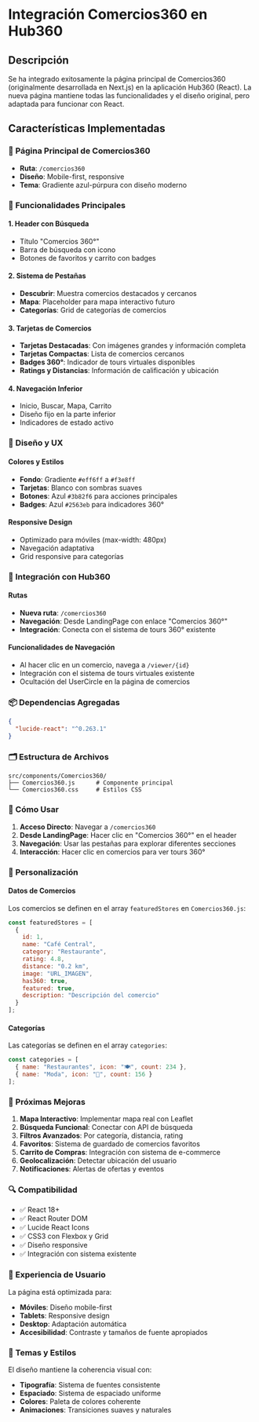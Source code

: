 # Integración Comercios360 en Hub360

## Descripción

Se ha integrado exitosamente la página principal de Comercios360 (originalmente desarrollada en Next.js) en la aplicación Hub360 (React). La nueva página mantiene todas las funcionalidades y el diseño original, pero adaptada para funcionar con React.

## Características Implementadas

### 🏪 Página Principal de Comercios360
- **Ruta**: `/comercios360`
- **Diseño**: Mobile-first, responsive
- **Tema**: Gradiente azul-púrpura con diseño moderno

### 📱 Funcionalidades Principales

#### 1. **Header con Búsqueda**
- Título "Comercios 360°"
- Barra de búsqueda con icono
- Botones de favoritos y carrito con badges

#### 2. **Sistema de Pestañas**
- **Descubrir**: Muestra comercios destacados y cercanos
- **Mapa**: Placeholder para mapa interactivo futuro
- **Categorías**: Grid de categorías de comercios

#### 3. **Tarjetas de Comercios**
- **Tarjetas Destacadas**: Con imágenes grandes y información completa
- **Tarjetas Compactas**: Lista de comercios cercanos
- **Badges 360°**: Indicador de tours virtuales disponibles
- **Ratings y Distancias**: Información de calificación y ubicación

#### 4. **Navegación Inferior**
- Inicio, Buscar, Mapa, Carrito
- Diseño fijo en la parte inferior
- Indicadores de estado activo

### 🎨 Diseño y UX

#### Colores y Estilos
- **Fondo**: Gradiente `#eff6ff` a `#f3e8ff`
- **Tarjetas**: Blanco con sombras suaves
- **Botones**: Azul `#3b82f6` para acciones principales
- **Badges**: Azul `#2563eb` para indicadores 360°

#### Responsive Design
- Optimizado para móviles (max-width: 480px)
- Navegación adaptativa
- Grid responsive para categorías

### 🔗 Integración con Hub360

#### Rutas
- **Nueva ruta**: `/comercios360`
- **Navegación**: Desde LandingPage con enlace "Comercios 360°"
- **Integración**: Conecta con el sistema de tours 360° existente

#### Funcionalidades de Navegación
- Al hacer clic en un comercio, navega a `/viewer/{id}`
- Integración con el sistema de tours virtuales existente
- Ocultación del UserCircle en la página de comercios

### 📦 Dependencias Agregadas

```json
{
  "lucide-react": "^0.263.1"
}
```

### 🗂️ Estructura de Archivos

```
src/components/Comercios360/
├── Comercios360.js      # Componente principal
└── Comercios360.css     # Estilos CSS
```

### 🚀 Cómo Usar

1. **Acceso Directo**: Navegar a `/comercios360`
2. **Desde LandingPage**: Hacer clic en "Comercios 360°" en el header
3. **Navegación**: Usar las pestañas para explorar diferentes secciones
4. **Interacción**: Hacer clic en comercios para ver tours 360°

### 🔧 Personalización

#### Datos de Comercios
Los comercios se definen en el array `featuredStores` en `Comercios360.js`:

```javascript
const featuredStores = [
  {
    id: 1,
    name: "Café Central",
    category: "Restaurante",
    rating: 4.8,
    distance: "0.2 km",
    image: "URL_IMAGEN",
    has360: true,
    featured: true,
    description: "Descripción del comercio"
  }
];
```

#### Categorías
Las categorías se definen en el array `categories`:

```javascript
const categories = [
  { name: "Restaurantes", icon: "🍽️", count: 234 },
  { name: "Moda", icon: "👗", count: 156 }
];
```

### 🎯 Próximas Mejoras

1. **Mapa Interactivo**: Implementar mapa real con Leaflet
2. **Búsqueda Funcional**: Conectar con API de búsqueda
3. **Filtros Avanzados**: Por categoría, distancia, rating
4. **Favoritos**: Sistema de guardado de comercios favoritos
5. **Carrito de Compras**: Integración con sistema de e-commerce
6. **Geolocalización**: Detectar ubicación del usuario
7. **Notificaciones**: Alertas de ofertas y eventos

### 🔍 Compatibilidad

- ✅ React 18+
- ✅ React Router DOM
- ✅ Lucide React Icons
- ✅ CSS3 con Flexbox y Grid
- ✅ Diseño responsive
- ✅ Integración con sistema existente

### 📱 Experiencia de Usuario

La página está optimizada para:
- **Móviles**: Diseño mobile-first
- **Tablets**: Responsive design
- **Desktop**: Adaptación automática
- **Accesibilidad**: Contraste y tamaños de fuente apropiados

### 🎨 Temas y Estilos

El diseño mantiene la coherencia visual con:
- **Tipografía**: Sistema de fuentes consistente
- **Espaciado**: Sistema de espaciado uniforme
- **Colores**: Paleta de colores coherente
- **Animaciones**: Transiciones suaves y naturales 